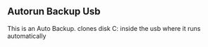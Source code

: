 ## Autorun Backup Usb

This is an Auto Backup.
clones disk C: inside the usb where it runs automatically
